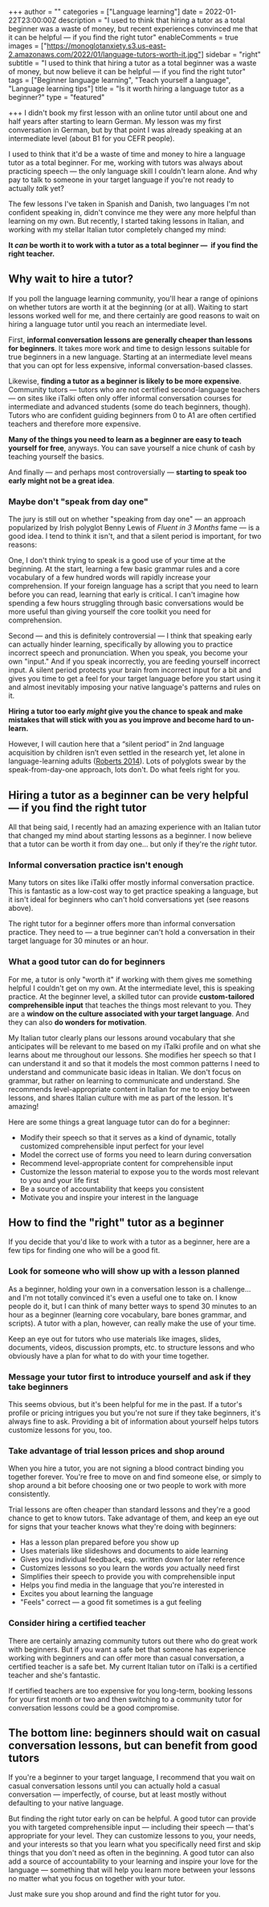 +++
author = ""
categories = ["Language learning"]
date = 2022-01-22T23:00:00Z
description = "I used to think that hiring a tutor as a total beginner was a waste of money, but recent experiences convinced me that it can be helpful — if you find the right tutor"
enableComments = true
images = ["https://monoglotanxiety.s3.us-east-2.amazonaws.com/2022/01/language-tutors-worth-it.jpg"]
sidebar = "right"
subtitle = "I used to think that hiring a tutor as a total beginner was a waste of money, but now believe it can be helpful — if you find the right tutor"
tags = ["Beginner language learning", "Teach yourself a language", "Language learning tips"]
title = "Is it worth hiring a language tutor as a beginner?"
type = "featured"

+++
I didn't book my first lesson with an online tutor until about one and half years after starting to learn German. My lesson was my first conversation in German, but by that point I was already speaking at an intermediate level (about B1 for you CEFR people).

I used to think that it'd be a waste of time and money to hire a language tutor as a total beginner. For me, working with tutors was always about practicing speech — the only language skill I couldn't learn alone. And why pay to talk to someone in your target language if you're not ready to actually _talk_ yet?

The few lessons I've taken in Spanish and Danish, two languages I'm not confident speaking in, didn't convince me they were any more helpful than learning on my own. But recently, I started taking lessons in Italian,  and working with my stellar Italian tutor completely changed my mind:

**It _can_ be worth it to work with a tutor as a total beginner —  if you find the right teacher.**

## Why wait to hire a tutor?

If you poll the language learning community, you'll hear a range of opinions on whether tutors are worth it at the beginning (or at all). Waiting to start lessons worked well for me, and there certainly are good reasons to wait on hiring a language tutor until you reach an intermediate level.

First, **informal conversation lessons are generally cheaper than lessons for beginners**. It takes more work and time to design lessons suitable for true beginners in a new language. Starting at an intermediate level means that you can opt for less expensive, informal conversation-based classes.

Likewise, **finding a tutor as a beginner is likely to be more expensive**. Community tutors — tutors who are not certified second-language teachers — on sites like iTalki often only offer informal conversation courses for intermediate and advanced students (some do teach beginners, though). Tutors who are confident guiding beginners from 0 to A1 are often certified teachers and therefore more expensive.

**Many of the things you need to learn as a beginner are easy to teach yourself for free**, anyways. You can save yourself a nice chunk of cash by teaching yourself the basics.

And finally — and perhaps most controversially — **starting to speak too early might not be a great idea**.

### Maybe don't "speak from day one"

The jury is still out on whether "speaking from day one" — an approach popularized by Irish polyglot Benny Lewis of _Fluent in 3 Months_ fame — is a good idea. I tend to think it isn't, and that a silent period is important, for two reasons:

One, I don't think trying to speak is a good use of your time at the beginning. At the start, learning a few basic grammar rules and a core vocabulary of a few hundred words will rapidly increase your comprehension. If your foreign language has a script that you need to learn before you can read, learning that early is critical. I can't imagine how spending a few hours struggling through basic conversations would be more useful than giving yourself the core toolkit you need for comprehension.

Second — and this is definitely controversial — I think that speaking early can actually hinder learning, specifically by allowing you to practice incorrect speech and pronunciation. When you speak, you become your own "input." And if you speak incorrectly, you are feeding yourself incorrect input. A silent period protects your brain from incorrect input for a bit and gives you time to get a feel for your target language before you start using it and almost inevitably imposing your native language's patterns and rules on it.

**Hiring a tutor too early _might_ give you the chance to speak and make mistakes that will stick with you as you improve and become hard to un-learn.**

However, I will caution here that a “silent period” in 2nd language acquisition by children isn’t even settled in the research yet, let alone in language-learning adults ([Roberts 2014](https://doi.org/10.1016/j.ecresq.2013.09.001)). Lots of polyglots swear by the speak-from-day-one approach, lots don't. Do what feels right for you.

## Hiring a tutor as a beginner can be very helpful — if you find the right tutor

All that being said, I recently had an amazing experience with an Italian tutor that changed my mind about starting lessons as a beginner. I now believe that a tutor can be worth it from day one... but only if they're the _right_ tutor.

### Informal conversation practice isn't enough

Many tutors on sites like iTalki offer mostly informal conversation practice. This is fantastic as a low-cost way to get practice speaking a language, but it isn't ideal for beginners who can't hold conversations yet (see reasons above).

The right tutor for a beginner offers more than informal conversation practice. They need to — a true beginner can't hold a conversation in their target language for 30 minutes or an hour.

### What a good tutor can do for beginners

For me, a tutor is only "worth it" if working with them gives me something helpful I couldn't get on my own. At the intermediate level, this is speaking practice. At the beginner level, a skilled tutor can provide **custom-tailored comprehensible input** that teaches the things most relevant to you. They are a **window on the culture associated with your target language**. And they can also **do wonders for motivation**.

My Italian tutor clearly plans our lessons around vocabulary that she anticipates will be relevant to me based on my iTalki profile and on what she learns about me throughout our lessons. She modifies her speech so that I can understand it and so that it models the most common patterns I need to understand and communicate basic ideas in Italian. We don't focus on grammar, but rather on learning to communicate and understand. She recommends level-appropriate content in Italian for me to enjoy between lessons, and shares Italian culture with me as part of the lesson. It's amazing!

Here are some things a great language tutor can do for a beginner:

* Modify their speech so that it serves as a kind of dynamic, totally customized comprehensible input perfect for your level
* Model the correct use of forms you need to learn during conversation
* Recommend level-appropriate content for comprehensible input
* Customize the lesson material to expose you to the words most relevant to you and your life first
* Be a source of accountability that keeps you consistent
* Motivate you and inspire your interest in the language

## How to find the "right" tutor as a beginner

If you decide that you'd like to work with a tutor as a beginner, here are a few tips for finding one who will be a good fit.

### Look for someone who will show up with a lesson planned

As a beginner, holding your own in a conversation lesson is a challenge... and I'm not totally convinced it's even a useful one to take on. I know people do it, but I can think of many better ways to spend 30 minutes to an hour as a beginner (learning core vocabulary, bare bones grammar, and scripts). A tutor with a plan, however, can really make the use of your time.

Keep an eye out for tutors who use materials like images, slides, documents, videos, discussion prompts, etc. to structure lessons and who obviously have a plan for what to do with your time together.

### Message your tutor first to introduce yourself and ask if they take beginners

This seems obvious, but it's been helpful for me in the past. If a tutor's profile or pricing intrigues you but you're not sure if they take beginners, it's always fine to ask. Providing a bit of information about yourself helps tutors customize lessons for you, too.

### Take advantage of trial lesson prices and shop around

When you hire a tutor, you are not signing a blood contract binding you together forever. You're free to move on and find someone else, or simply to shop around a bit before choosing one or two people to work with more consistently.

Trial lessons are often cheaper than standard lessons and they're a good chance to get to know tutors. Take advantage of them, and keep an eye out for signs that your teacher knows what they're doing with beginners:

* Has a lesson plan prepared before you show up
* Uses materials like slideshows and documents to aide learning
* Gives you individual feedback, esp. written down for later reference
* Customizes lessons so you learn the words _you_ actually need first
* Simplifies their speech to provide you with comprehensible input
* Helps you find media in the language that you're interested in
* Excites you about learning the language
* "Feels" correct — a good fit sometimes is a gut feeling

### Consider hiring a certified teacher

There are certainly amazing community tutors out there who do great work with beginners. But if you want a safe bet that someone has experience working with beginners and can offer more than casual conversation, a certified teacher is a safe bet. My current Italian tutor on iTalki is a certified teacher and she's fantastic.

If certified teachers are too expensive for you long-term, booking lessons for your first month or two and then switching to a community tutor for conversation lessons could be a good compromise.

## The bottom line: beginners should wait on casual conversation lessons, but can benefit from good tutors

If you're a beginner to your target language, I recommend that you wait on casual conversation lessons until you can actually hold a casual conversation — imperfectly, of course, but at least mostly without defaulting to your native language.

But finding the right tutor early on can be helpful. A good tutor can provide you with targeted comprehensible input — including their speech — that's appropriate for your level. They can customize lessons to you, your needs, and your interests so that you learn what you specifically need first and skip things that you don't need as often in the beginning. A good tutor can also add a source of accountability to your learning and inspire your love for the language — something that will help you learn more between your lessons no matter what you focus on together with your tutor.

Just make sure you shop around and find the right tutor for you.